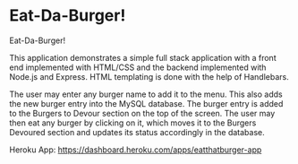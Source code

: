 # Eat-Da-Burger!
Eat-Da-Burger!

This application demonstrates a simple full stack application with a front end implemented with HTML/CSS and the backend implemented with Node.js and Express. HTML templating is done with the help of Handlebars.

The user may enter any burger name to add it to the menu. This also adds the new burger entry into the MySQL database. The burger entry is added to the Burgers to Devour section on the top of the screen. The user may then eat any burger by clicking on it, which moves it to the Burgers Devoured section and updates its status accordingly in the database.

Heroku App: https://dashboard.heroku.com/apps/eatthatburger-app
